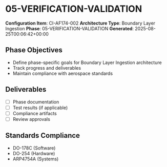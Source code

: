 # 05-VERIFICATION-VALIDATION

**Configuration Item**: CI-AF174-002
**Architecture Type**: Boundary Layer Ingestion
**Phase**: 05-VERIFICATION-VALIDATION
**Generated**: 2025-08-25T00:06:42+00:00

## Phase Objectives
- Define phase-specific goals for Boundary Layer Ingestion architecture
- Track progress and deliverables
- Maintain compliance with aerospace standards

## Deliverables
- [ ] Phase documentation
- [ ] Test results (if applicable)
- [ ] Compliance artifacts
- [ ] Review approvals

## Standards Compliance
- DO-178C (Software)
- DO-254 (Hardware)
- ARP4754A (Systems)
